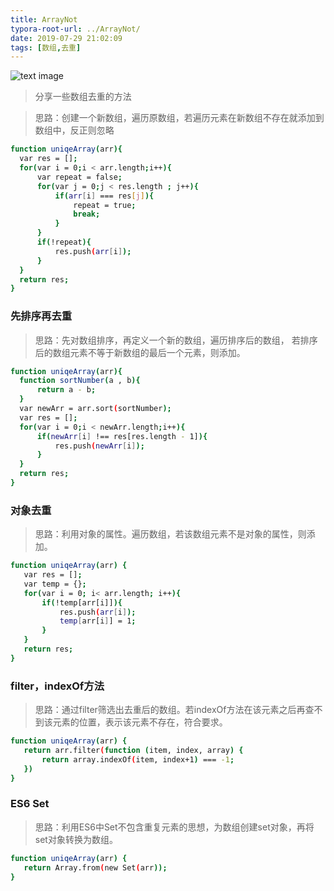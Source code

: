 ```yaml
---
title: ArrayNot
typora-root-url: ../ArrayNot/
date: 2019-07-29 21:02:09
tags: [数组,去重]
---
```


![text image](array.jpg)

> 分享一些数组去重的方法

<!--more-->

> 思路：创建一个新数组，遍历原数组，若遍历元素在新数组不存在就添加到数组中，反正则忽略

```bash
function uniqeArray(arr){
  var res = [];
  for(var i = 0;i < arr.length;i++){
      var repeat = false;
      for(var j = 0;j < res.length ; j++){
          if(arr[i] === res[j]){
              repeat = true;
              break;
          }
      }
      if(!repeat){
          res.push(arr[i]);
      }
  }
  return res;
}

```


<h3>先排序再去重</h3>

> 思路：先对数组排序，再定义一个新的数组，遍历排序后的数组，
> 若排序后的数组元素不等于新数组的最后一个元素，则添加。

```bash
function uniqeArray(arr){
  function sortNumber(a , b){
      return a - b;
  }
  var newArr = arr.sort(sortNumber);
  var res = [];
  for(var i = 0;i < newArr.length;i++){
      if(newArr[i] !== res[res.length - 1]){
          res.push(newArr[i]);
      }
  }
  return res;
}
```



<h3>对象去重</h3>

> 思路：利用对象的属性。遍历数组，若该数组元素不是对象的属性，则添加。

```bash
function uniqeArray(arr) {
   var res = [];
   var temp = {};
   for(var i = 0; i< arr.length; i++){
       if(!temp[arr[i]]){
           res.push(arr[i]);
           temp[arr[i]] = 1;
       }
   }
   return res;
}
```



<h3>filter，indexOf方法</h3>

> 思路：通过filter筛选出去重后的数组。若indexOf方法在该元素之后再查不到该元素的位置，表示该元素不存在，符合要求。

```bash
function uniqeArray(arr) {
   return arr.filter(function (item, index, array) {
       return array.indexOf(item, index+1) === -1;
   })
}
```


<h3>ES6 Set</h3>


> 思路：利用ES6中Set不包含重复元素的思想，为数组创建set对象，再将set对象转换为数组。


```bash
function uniqeArray(arr) {
   return Array.from(new Set(arr));
}
```
